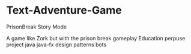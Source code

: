 # Text-Adventure-Game
PrisonBreak Story Mode

A game like Zork but with the prison break gameplay
Education perpuse project
java java-fx design patterns bots
